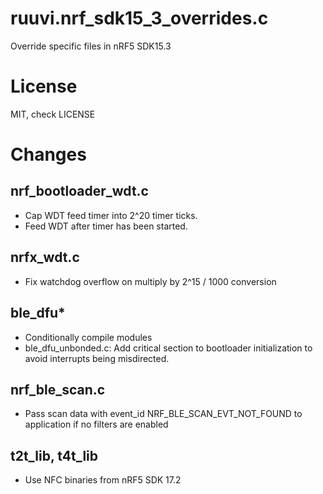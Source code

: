 # ruuvi.nrf_sdk15_3_overrides.c
Override specific files in nRF5 SDK15.3

# License
MIT, check LICENSE

# Changes
## nrf_bootloader_wdt.c
 - Cap WDT feed timer into 2^20 timer ticks. 
 - Feed WDT after timer has been started.

## nrfx_wdt.c
 - Fix watchdog overflow on multiply by 2^15 / 1000 conversion
 
## ble_dfu*
  - Conditionally compile modules
  - ble_dfu_unbonded.c: Add critical section to bootloader initialization to avoid interrupts being misdirected.
  
## nrf_ble_scan.c
  - Pass scan data with event_id NRF_BLE_SCAN_EVT_NOT_FOUND to application if no filters are enabled

## t2t_lib, t4t_lib
  - Use NFC binaries from nRF5 SDK 17.2
